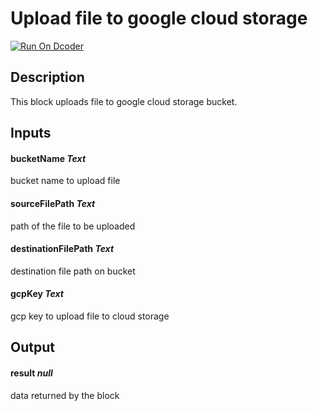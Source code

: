 # Upload file to google cloud storage
[![Run On Dcoder](https://static-content.dcoder.tech/dcoder-assets/run-on-dcoder.svg)](https://code.dcoder.tech/feed/block/60646ec7b166dc05754ecf44)

## Description
This block uploads file to google cloud storage bucket.

## Inputs
#### **bucketName**  *Text*
bucket name to upload file
#### **sourceFilePath**  *Text*
path of the file to be uploaded
#### **destinationFilePath**  *Text*
destination file path on bucket
#### **gcpKey**  *Text*
gcp key to upload file to cloud storage

## Output
#### **result**  *null*
data returned by the block

